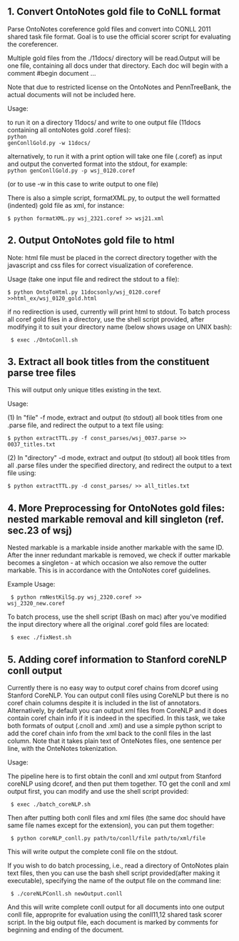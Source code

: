 <h2> 1. Convert OntoNotes gold file to CoNLL format</h2>
Parse OntoNotes coreference gold files and convert into CONLL 2011 shared task file format. Goal is to use the official scorer script for evaluating the coreferencer. 

Multiple gold files from the ./11docs/ directory will be read.Output will be one file, containing all docs under that directory. Each doc will begin with a comment #begin document ...

Note that due to restricted license on the OntoNotes and PennTreeBank, the actual documents will not be included here.

Usage:

to run it on a directory 11docs/ and write to one output file (11docs containing all ontoNotes gold .coref files): <br>
<code>python genConllGold.py -w 11docs/</code>

alternatively, to run it with a print option will take one file (.coref) as input and output the converted format into the stdout, for example:
<br><code>python genConllGold.py -p wsj_0120.coref</code>

(or to use -w in this case to write output to one file)

There is also a simple script, formatXML.py, to output the well formatted (indented) gold file as xml, for instance:

<code>$ python formatXML.py wsj_2321.coref >> wsj21.xml </code>

<h2> 2. Output OntoNotes gold file to html </h2>

Note: html file must be placed in the correct directory together with the javascript and css files for correct visualization of coreference.

Usage (take one input file and redirect the stdout to a file):

<code>$ python OntoToHtml.py 11docsonly/wsj_0120.coref >>html_ex/wsj_0120_gold.html</code>

if no redirection is used, currently will print html to stdout. To batch process all coref gold files in a directory, use the shell script provided, after modifying it to suit your directory name (below shows usage on UNIX bash):

<code> $ exec ./OntoConll.sh</code>


<h2> 3. Extract all book titles from the constituent parse tree files</h2>

This will output only unique titles existing in the text. 

Usage: 

(1) In "file" -f mode, extract and output (to stdout) all book titles from one .parse file, and redirect the output to a text file using:

<code>$ python extractTTL.py -f const_parses/wsj_0037.parse >> 0037_titles.txt</code>

(2) In "directory" -d mode, extract and output (to stdout) all book titles from all .parse files under the specified directory, and redirect the output to a text file using:

<code>$ python extractTTL.py -d const_parses/ >> all_titles.txt </code>

<h2> 4. More Preprocessing for OntoNotes gold files: nested markable removal and kill singleton (ref. sec.23 of wsj) </h2>

Nested markable is a markable inside another markable with the same ID. After the inner redundant markable is removed, we check if outter markable becomes a singleton - at which occasion we also remove the outter markable. This is in accordance with the OntoNotes coref guidelines. 

Example Usage:

<code> $ python rmNestKilSg.py wsj_2320.coref >> wsj_2320_new.coref </code>

To batch process, use the shell script (Bash on mac) after you've modified the input directory where all the original .coref gold files are located:

<code> $ exec ./fixNest.sh </code>


<h2> 5. Adding coref information to Stanford coreNLP conll output </h2>

Currently there is no easy way to output coref chains from dcoref using Stanford CoreNLP. You can output conll files using CoreNLP but there is no coref chain columns despite it is included in the list of annotators. Alternatively, by default you can output xml files from CoreNLP and it does contain coref chain info if it is indeed in the specified. In this task, we take both formats of output (.cnoll and .xml) and use a simple python script to add the coref chain info from the xml back to the conll files in the last column. Note that it takes plain text of OnteNotes files, one sentence per line, with the OnteNotes tokenization. 

Usage:

The pipeline here is to first obtain the conll and xml output from Stanford coreNLP using dcoref, and then put them together. TO get the conll and xml output first, you can modify and use the shell script provided:

<code> $ exec ./batch_coreNLP.sh </code>

Then after putting both conll files and xml files (the same doc should have same file names except for the extension), you can put them together:

<code> $ python coreNLP_conll.py path/to/conll/file path/to/xml/file </code>

This will write output the complete conll file on the stdout. 

If you wish to do batch processing, i.e., read a directory of OntoNotes plain text files, then you can use the bash shell script provided(after making it executable), specifying the name of the output file on the command line:

<code> $ ./coreNLPConll.sh newOutput.conll </code>

And this will write complete conll output for all documents into one output conll file, approprite for evaluation using the conll11,12 shared task scorer script. In the big output file, each document is marked by comments for beginning and ending of the document.
